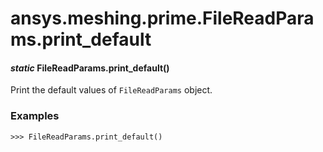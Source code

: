 # ansys.meshing.prime.FileReadParams.print_default



#### *static* FileReadParams.print_default()

Print the default values of `FileReadParams` object.

### Examples

```pycon
>>> FileReadParams.print_default()
```

<!-- !! processed by numpydoc !! -->
